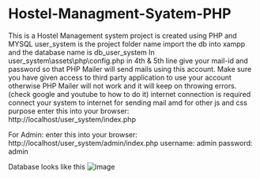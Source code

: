# Hostel-Managment-Syatem-PHP
This is a Hostel Management system project is created using PHP and MYSQL 
user_system is the project folder name
import the db into xampp and the database name is db_user_system
In user_system\assets\php\config.php in 4th & 5th line give your mail-id and password so that PHP Mailer will send mails using this account.
Make sure you have given access to third party application to use your account otherwise PHP Mailer will not work and it will keep on throwing errors.(check google and youtube to how to do it)
internet connection is required connect your system to internet for sending mail amd for other js and css purpose
enter this into your browser: http://localhost/user_system/index.php

For Admin:
enter this into your browser: http://localhost/user_system/admin/index.php
username: admin
password: admin

Database looks like this
![image](https://user-images.githubusercontent.com/74084515/113920781-dd97c600-9802-11eb-9668-1c32b84b8ce4.png)
